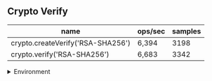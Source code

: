 ## Crypto Verify

|name|ops/sec|samples|
|-|-|-|
|crypto.createVerify('RSA-SHA256')|6,394|3198|
|crypto.verify('RSA-SHA256')|6,683|3342|


<details>
<summary>Environment</summary>

* __Machine:__ linux x64 | 4 vCPUs | 7.6GB Mem
* __Run:__ Tue Oct 29 2024 17:18:00 GMT+0000 (Coordinated Universal Time)
* __Node:__ `v23.1.0`
</details>

<!--
{"environment":{"platform":"linux","arch":"x64","cpus":4,"totalMemory":7.597877502441406},"benchmarks":[{"name":"crypto.createVerify('RSA-SHA256')","opsSec":6394.91010268138,"samples":3198},{"name":"crypto.verify('RSA-SHA256')","opsSec":6683.005729139641,"samples":3342}]}-->
